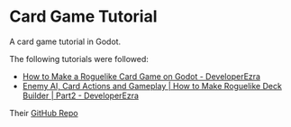 # Card Game Tutorial
A card game tutorial in Godot.

The following tutorials were followed:

- [How to Make a Roguelike Card Game on Godot - DeveloperEzra](https://www.youtube.com/watch?v=HF8A0OuyHho)
- [Enemy AI, Card Actions and Gameplay | How to Make Roguelike Deck Builder | Part2 - DeveloperEzra](https://www.youtube.com/watch?v=Kmt05rFM3e8)

Their [GitHub Repo](https://github.com/real-ezTheDev/rogue-like-deckbuilder-tutorial)
